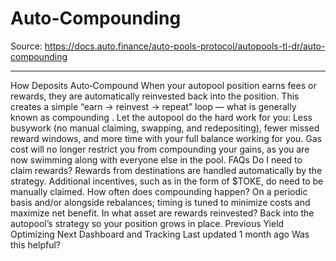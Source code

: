 # Auto-Compounding

Source: https://docs.auto.finance/auto-pools-protocol/autopools-tl-dr/auto-compounding

---

How Deposits Auto‑Compound
When your autopool position earns fees or rewards, they are
automatically reinvested
back into the position. This creates a simple “earn → reinvest → repeat” loop — what is generally known as
compounding
.
Let the autopool do the hard work for you:
Less busywork (no manual claiming, swapping, and redepositing), fewer missed reward windows, and more time with your full balance working for you.
Gas cost will no longer restrict you from compounding your gains, as you are now swimming along with everyone else in the pool.
FAQs
Do I need to claim rewards?
Rewards from destinations are handled automatically by the strategy. Additional incentives, such as in the form of $TOKE, do need to be manually claimed.
How often does compounding happen?
On a periodic basis and/or alongside rebalances; timing is tuned to minimize costs and maximize net benefit.
In what asset are rewards reinvested?
Back into the autopool’s strategy so your position grows in place.
Previous
Yield Optimizing
Next
Dashboard and Tracking
Last updated
1 month ago
Was this helpful?